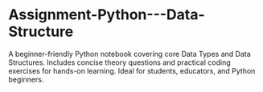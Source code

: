 # Assignment-Python---Data-Structure
A beginner-friendly Python notebook covering core Data Types and Data Structures. Includes concise theory questions and practical coding exercises for hands-on learning. Ideal for students, educators, and Python beginners.
